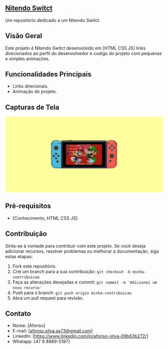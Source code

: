 
## [Nitendo Switct](https://afonso-front-end.github.io/nitendo-switct/)

Um repositório dedicado a um Nitendo Switct.

## Visão Geral

Este projeto é Nitendo Switct desenvolvido em [HTML CSS JS] links direcionados ao perfil do desenvolvedor e codigo do projeto com pequenas e simples animações.

## Funcionalidades Principais

- Links direcionais.
- Animação do projeto.

## Capturas de Tela

![Captura de Tela 1](screenshots/imagem1.png)

## Pré-requisitos

- [Conhecimento, HTML CSS JS]

## Contribuição

Sinta-se à vontade para contribuir com este projeto. Se você deseja adicionar recursos, resolver problemas ou melhorar a documentação, siga estas etapas:

1. Fork este repositório.
2. Crie um branch para a sua contribuição: `git checkout -b minha-contribuicao`
3. Faça as alterações desejadas e commit: `git commit -m 'Adicionei um novo recurso'`
4. Push para o branch: `git push origin minha-contribuicao`
5. Abra um pull request para revisão.

## Contato

- Nome: [Afonso]
- E-mail: [afonso.silva.as73@gmail.com]
- LinkedIn: [https://www.linkedin.com/in/afonso-silva-09b63b272/]
- Whatapp: [47 9 8889-5197]


 

